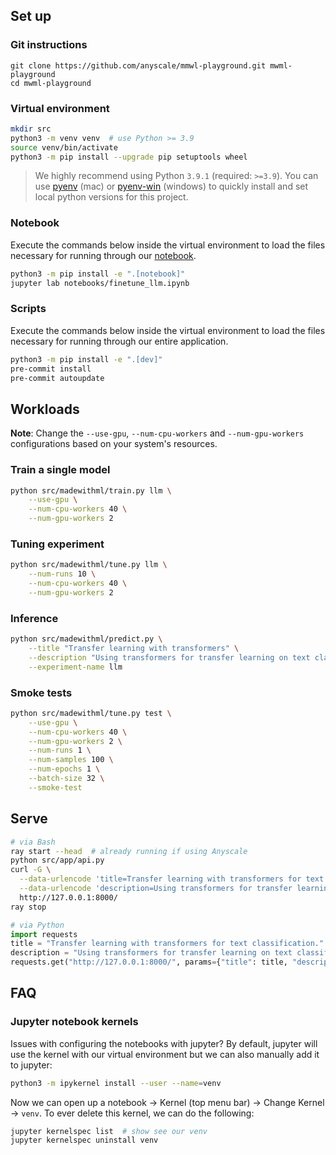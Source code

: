 
## Set up

### Git instructions
```
git clone https://github.com/anyscale/mmwl-playground.git mwml-playground
cd mwml-playground
```

### Virtual environment
```bash
mkdir src
python3 -m venv venv  # use Python >= 3.9
source venv/bin/activate
python3 -m pip install --upgrade pip setuptools wheel
```

> We highly recommend using Python `3.9.1` (required: `>=3.9`). You can use [pyenv](https://github.com/pyenv/pyenv) (mac) or [pyenv-win](https://github.com/pyenv-win/pyenv-win) (windows) to quickly install and set local python versions for this project.

### Notebook

Execute the commands below inside the virtual environment to load the files necessary for running through our [notebook](notebooks/madewithml.ipynb).

```bash
python3 -m pip install -e ".[notebook]"
jupyter lab notebooks/finetune_llm.ipynb
```

### Scripts

Execute the commands below inside the virtual environment to load the files necessary for running through our entire application.

```bash
python3 -m pip install -e ".[dev]"
pre-commit install
pre-commit autoupdate
```

## Workloads

**Note**: Change the `--use-gpu`, `--num-cpu-workers` and `--num-gpu-workers` configurations based on your system's resources.

### Train a single model
```bash
python src/madewithml/train.py llm \
    --use-gpu \
    --num-cpu-workers 40 \
    --num-gpu-workers 2
```

### Tuning experiment
```bash
python src/madewithml/tune.py llm \
    --num-runs 10 \
    --num-cpu-workers 40 \
    --num-gpu-workers 2
```

### Inference
```bash
python src/madewithml/predict.py \
    --title "Transfer learning with transformers" \
    --description "Using transformers for transfer learning on text classification tasks." \
    --experiment-name llm
```

### Smoke tests
```bash
python src/madewithml/tune.py test \
    --use-gpu \
    --num-cpu-workers 40 \
    --num-gpu-workers 2 \
    --num-runs 1 \
    --num-samples 100 \
    --num-epochs 1 \
    --batch-size 32 \
    --smoke-test
```

## Serve
```bash
# via Bash
ray start --head  # already running if using Anyscale
python src/app/api.py
curl -G \
  --data-urlencode 'title=Transfer learning with transformers for text classification.' \
  --data-urlencode 'description=Using transformers for transfer learning on text classification tasks.' \
  http://127.0.0.1:8000/
ray stop
```
```python
# via Python
import requests
title = "Transfer learning with transformers for text classification."
description = "Using transformers for transfer learning on text classification tasks."
requests.get("http://127.0.0.1:8000/", params={"title": title, "description": description}).json()
```

## FAQ

### Jupyter notebook kernels

Issues with configuring the notebooks with jupyter? By default, jupyter will use the kernel with our virtual environment but we can also manually add it to jupyter:
```bash
python3 -m ipykernel install --user --name=venv
```
Now we can open up a notebook → Kernel (top menu bar) → Change Kernel → `venv`. To ever delete this kernel, we can do the following:
```bash
jupyter kernelspec list  # show see our venv
jupyter kernelspec uninstall venv
```
